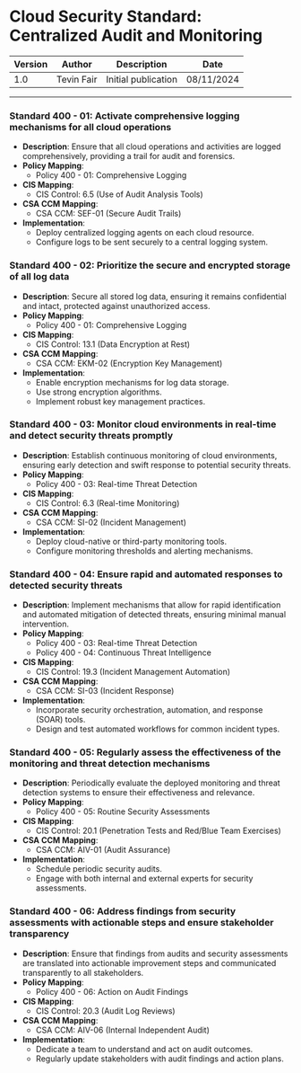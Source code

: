 # Cloud Security Standard: Centralized Audit and Monitoring

| Version | Author         | Description                       | Date      |
|---------|----------------|-----------------------------------|-----------|
| 1.0     | Tevin Fair  | Initial publication |08/11/2024 |

---
### Standard 400 - 01: Activate comprehensive logging mechanisms for all cloud operations

- **Description**: Ensure that all cloud operations and activities are logged comprehensively, providing a trail for audit and forensics.
- **Policy Mapping**:
  - Policy 400 - 01: Comprehensive Logging
- **CIS Mapping**:
  - CIS Control: 6.5 (Use of Audit Analysis Tools)
- **CSA CCM Mapping**:
  - CSA CCM: SEF-01 (Secure Audit Trails)
- **Implementation**:
  - Deploy centralized logging agents on each cloud resource.
  - Configure logs to be sent securely to a central logging system.

### Standard 400 - 02: Prioritize the secure and encrypted storage of all log data

- **Description**: Secure all stored log data, ensuring it remains confidential and intact, protected against unauthorized access.
- **Policy Mapping**:
  - Policy 400 - 01: Comprehensive Logging
- **CIS Mapping**:
  - CIS Control: 13.1 (Data Encryption at Rest)
- **CSA CCM Mapping**:
  - CSA CCM: EKM-02 (Encryption Key Management)
- **Implementation**:
  - Enable encryption mechanisms for log data storage.
  - Use strong encryption algorithms.
  - Implement robust key management practices.

### Standard 400 - 03: Monitor cloud environments in real-time and detect security threats promptly

- **Description**: Establish continuous monitoring of cloud environments, ensuring early detection and swift response to potential security threats.
- **Policy Mapping**:
  - Policy 400 - 03: Real-time Threat Detection
- **CIS Mapping**:
  - CIS Control: 6.3 (Real-time Monitoring)
- **CSA CCM Mapping**:
  - CSA CCM: SI-02 (Incident Management)
- **Implementation**:
  - Deploy cloud-native or third-party monitoring tools.
  - Configure monitoring thresholds and alerting mechanisms.

### Standard 400 - 04: Ensure rapid and automated responses to detected security threats

- **Description**: Implement mechanisms that allow for rapid identification and automated mitigation of detected threats, ensuring minimal manual intervention.
- **Policy Mapping**:
  - Policy 400 - 03: Real-time Threat Detection
  - Policy 400 - 04: Continuous Threat Intelligence
- **CIS Mapping**:
  - CIS Control: 19.3 (Incident Management Automation)
- **CSA CCM Mapping**:
  - CSA CCM: SI-03 (Incident Response)
- **Implementation**:
  - Incorporate security orchestration, automation, and response (SOAR) tools.
  - Design and test automated workflows for common incident types.

### Standard 400 - 05: Regularly assess the effectiveness of the monitoring and threat detection mechanisms

- **Description**: Periodically evaluate the deployed monitoring and threat detection systems to ensure their effectiveness and relevance.
- **Policy Mapping**:
  - Policy 400 - 05: Routine Security Assessments
- **CIS Mapping**:
  - CIS Control: 20.1 (Penetration Tests and Red/Blue Team Exercises)
- **CSA CCM Mapping**:
  - CSA CCM: AIV-01 (Audit Assurance)
- **Implementation**:
  - Schedule periodic security audits.
  - Engage with both internal and external experts for security assessments.

### Standard 400 - 06: Address findings from security assessments with actionable steps and ensure stakeholder transparency

- **Description**: Ensure that findings from audits and security assessments are translated into actionable improvement steps and communicated transparently to all stakeholders.
- **Policy Mapping**:
  - Policy 400 - 06: Action on Audit Findings
- **CIS Mapping**:
  - CIS Control: 20.3 (Audit Log Reviews)
- **CSA CCM Mapping**:
  - CSA CCM: AIV-06 (Internal Independent Audit)
- **Implementation**:
  - Dedicate a team to understand and act on audit outcomes.
  - Regularly update stakeholders with audit findings and action plans.
